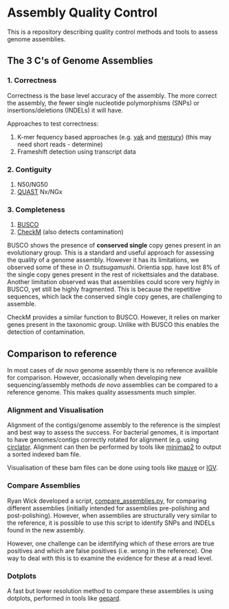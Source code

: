 # Assembly Quality Control
This is a repository describing quality control methods and tools to assess genome assemblies.

## The 3 C's of Genome Assemblies
### 1. Correctness
Correctness is the base level accuracy of the assembly. The more correct the assembly, the fewer single nucleotide polymorphisms (SNPs) or insertions/deletions (INDELs) it will have.

Approaches to test correctness:
1. K-mer fequency based approaches (e.g. [yak](https://github.com/lh3/yak) and [merqury](https://github.com/marbl/merqury)) (this may need short reads - determine)
2. Frameshift detection using transcript data

### 2. Contiguity
1. N50/NG50
2. [QUAST](https://github.com/ablab/quast) Nx/NGx

### 3. Completeness
1. [BUSCO](https://busco.ezlab.org/)
2. [CheckM](https://ecogenomics.github.io/CheckM/) (also detects contamination)

BUSCO shows the presence of **conserved single** copy genes present in an evolutionary group. This is a standard and useful approach for assessing the quality of a genome assembly. However it has its limitations, we observed some of these in *O. tsutsugamushi*. Orientia spp. have lost 8% of the single copy genes present in the rest of rickettsiales and the database. Another limitation observed was that assemblies could score very highly in BUSCO, yet still be highly fragmented. This is because the repetitive sequences, which lack the conserved single copy genes, are challenging to assemble.

CheckM provides a similar function to BUSCO. However, it relies on marker genes present in the taxonomic group. Unlike with BUSCO this enables the detection of contamination.

## Comparison to reference
In most cases of *de novo* genome assembly there is no reference availible for comparison. However, occasionally when developing new sequencing/assembly methods *de novo* assemblies can be compared to a reference genome. This makes quality assessments much simpler.

### Alignment and Visualisation
Alignment of the contigs/genome assembly to the reference is the simplest and best way to assess the success. For bacterial genomes, it is important to have genomes/contigs correctly rotated for alignment (e.g. using [circlator](https://sanger-pathogens.github.io/circlator/). Alignment can then be performed by tools like [minimap2](https://github.com/lh3/minimap2) to output a sorted indexed bam file. 

Visualisation of these bam files can be done using tools like [mauve](https://darlinglab.org/mauve/mauve.html) or [IGV](https://igv.org/).

### Compare Assemblies
Ryan Wick developed a script, [compare_assemblies.py](https://github.com/rrwick/Perfect-bacterial-genome-tutorial/wiki/Comparing-assemblies), for comparing different assemblies (initially intended for assemblies pre-polishing and post-polishing). However, when assemblies are structurally very similar to the reference, it is possible to use this script to identify SNPs and INDELs found in the new assembly.

However, one challenge can be identifying which of these errors are true positives and which are false positives (i.e. wrong in the reference). One way to deal with this is to examine the evidence for these at a read level.

### Dotplots
A fast but lower resolution method to compare these assemblies is using dotplots, performed in tools like [gepard](https://github.com/univieCUBE/gepard).

